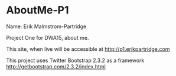 AboutMe-P1
==========
Name: Erik Malmstrom-Partridge

Project One for DWA15, about me.

This site, when live will be accessible at http://p1.erikpartridge.com

This project uses Twitter Bootstrap 2.3.2 as a framework http://getbootstrap.com/2.3.2/index.html
